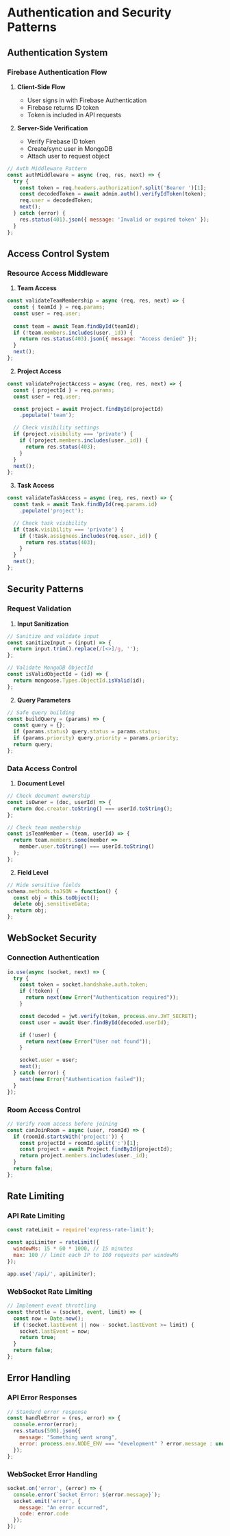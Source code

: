 # Authentication and Security Patterns

## Authentication System

### Firebase Authentication Flow
1. **Client-Side Flow**
   - User signs in with Firebase Authentication
   - Firebase returns ID token
   - Token is included in API requests

2. **Server-Side Verification**
   - Verify Firebase ID token
   - Create/sync user in MongoDB
   - Attach user to request object

```javascript
// Auth Middleware Pattern
const authMiddleware = async (req, res, next) => {
  try {
    const token = req.headers.authorization?.split('Bearer ')[1];
    const decodedToken = await admin.auth().verifyIdToken(token);
    req.user = decodedToken;
    next();
  } catch (error) {
    res.status(401).json({ message: 'Invalid or expired token' });
  }
};
```

## Access Control System

### Resource Access Middleware
1. **Team Access**
```javascript
const validateTeamMembership = async (req, res, next) => {
  const { teamId } = req.params;
  const user = req.user;
  
  const team = await Team.findById(teamId);
  if (!team.members.includes(user._id)) {
    return res.status(403).json({ message: "Access denied" });
  }
  next();
};
```

2. **Project Access**
```javascript
const validateProjectAccess = async (req, res, next) => {
  const { projectId } = req.params;
  const user = req.user;

  const project = await Project.findById(projectId)
    .populate('team');

  // Check visibility settings
  if (project.visibility === 'private') {
    if (!project.members.includes(user._id)) {
      return res.status(403);
    }
  }
  next();
};
```

3. **Task Access**
```javascript
const validateTaskAccess = async (req, res, next) => {
  const task = await Task.findById(req.params.id)
    .populate('project');

  // Check task visibility
  if (task.visibility === 'private') {
    if (!task.assignees.includes(req.user._id)) {
      return res.status(403);
    }
  }
  next();
};
```

## Security Patterns

### Request Validation
1. **Input Sanitization**
```javascript
// Sanitize and validate input
const sanitizeInput = (input) => {
  return input.trim().replace(/[<>]/g, '');
};

// Validate MongoDB ObjectId
const isValidObjectId = (id) => {
  return mongoose.Types.ObjectId.isValid(id);
};
```

2. **Query Parameters**
```javascript
// Safe query building
const buildQuery = (params) => {
  const query = {};
  if (params.status) query.status = params.status;
  if (params.priority) query.priority = params.priority;
  return query;
};
```

### Data Access Control
1. **Document Level**
```javascript
// Check document ownership
const isOwner = (doc, userId) => {
  return doc.creator.toString() === userId.toString();
};

// Check team membership
const isTeamMember = (team, userId) => {
  return team.members.some(member => 
    member.user.toString() === userId.toString()
  );
};
```

2. **Field Level**
```javascript
// Hide sensitive fields
schema.methods.toJSON = function() {
  const obj = this.toObject();
  delete obj.sensitiveData;
  return obj;
};
```

## WebSocket Security

### Connection Authentication
```javascript
io.use(async (socket, next) => {
  try {
    const token = socket.handshake.auth.token;
    if (!token) {
      return next(new Error("Authentication required"));
    }

    const decoded = jwt.verify(token, process.env.JWT_SECRET);
    const user = await User.findById(decoded.userId);

    if (!user) {
      return next(new Error("User not found"));
    }

    socket.user = user;
    next();
  } catch (error) {
    next(new Error("Authentication failed"));
  }
});
```

### Room Access Control
```javascript
// Verify room access before joining
const canJoinRoom = async (user, roomId) => {
  if (roomId.startsWith('project:')) {
    const projectId = roomId.split(':')[1];
    const project = await Project.findById(projectId);
    return project.members.includes(user._id);
  }
  return false;
};
```

## Rate Limiting

### API Rate Limiting
```javascript
const rateLimit = require('express-rate-limit');

const apiLimiter = rateLimit({
  windowMs: 15 * 60 * 1000, // 15 minutes
  max: 100 // limit each IP to 100 requests per windowMs
});

app.use('/api/', apiLimiter);
```

### WebSocket Rate Limiting
```javascript
// Implement event throttling
const throttle = (socket, event, limit) => {
  const now = Date.now();
  if (!socket.lastEvent || now - socket.lastEvent >= limit) {
    socket.lastEvent = now;
    return true;
  }
  return false;
};
```

## Error Handling

### API Error Responses
```javascript
// Standard error response
const handleError = (res, error) => {
  console.error(error);
  res.status(500).json({
    message: "Something went wrong",
    error: process.env.NODE_ENV === "development" ? error.message : undefined
  });
};
```

### WebSocket Error Handling
```javascript
socket.on('error', (error) => {
  console.error(`Socket Error: ${error.message}`);
  socket.emit('error', {
    message: "An error occurred",
    code: error.code
  });
});
```